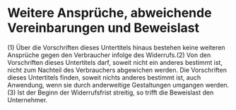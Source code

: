 # Weitere Ansprüche, abweichende Vereinbarungen und Beweislast

(1) Über die Vorschriften dieses Untertitels hinaus bestehen keine weiteren Ansprüche gegen den Verbraucher infolge des Widerrufs.(2) Von den Vorschriften dieses Untertitels darf, soweit nicht ein anderes bestimmt ist, nicht zum Nachteil des Verbrauchers abgewichen werden. Die Vorschriften dieses Untertitels finden, soweit nichts anderes bestimmt ist, auch Anwendung, wenn sie durch anderweitige Gestaltungen umgangen werden.(3) Ist der Beginn der Widerrufsfrist streitig, so trifft die Beweislast den Unternehmer. 

